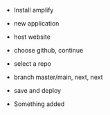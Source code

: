 - Install amplify
- new application
- host website
- choose github, continue
- select a repo
- branch master/main, next, next
- save and deploy

- Something added
